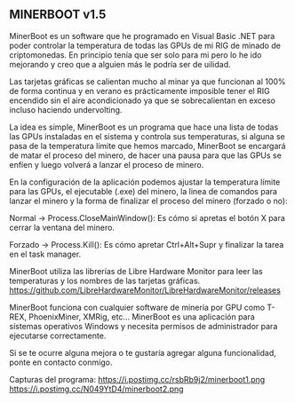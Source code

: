 MINERBOOT v1.5
--------------

MinerBoot es un software que he programado en Visual Basic .NET para poder controlar la temperatura de todas las GPUs de mi RIG de minado de criptomonedas.
En principio tenía que ser solo para mi pero lo he ido mejorando y creo que a alguien más le podría ser de uilidad.

Las tarjetas gráficas se calientan mucho al minar ya que funcionan al 100% de forma continua y en verano es prácticamente imposible tener el RIG encendido
sin el aire acondicionado ya que se sobrecalientan en exceso incluso haciendo undervolting.

La idea es simple, MinerBoot es un programa que hace una lista de todas las GPUs instaladas en el sistema y controla sus temperaturas, si alguna se pasa de la temperatura límite
que hemos marcado, MinerBoot se encargará de matar el proceso del minero, de hacer una pausa para que las GPUs se enfíen y luego volverá a lanzar el proceso de minero.

En la configuración de la aplicación podemos ajustar la temperatura límite para las GPUs, el ejecutable (.exe) del minero, la linea de comandos para lanzar el minero
y la forma de finalizar el proceso del minero (forzado o no):

Normal  -> Process.CloseMainWindow(): Es cómo si apretas el botón X para cerrar la ventana del minero.

Forzado -> Process.Kill(): Es cómo apretar Ctrl+Alt+Supr y finalizar la tarea en el task manager.

MinerBoot utiliza las librerías de Libre Hardware Monitor para leer las temperaturas y los nombres de las tarjetas gráficas.
https://github.com/LibreHardwareMonitor/LibreHardwareMonitor/releases

MinerBoot funciona con cualquier software de minería por GPU como T-REX, PhoenixMiner, XMRig, etc...
MinerBoot es una aplicación para sistemas operativos Windows y necesita permisos de administrador para ejecutarse correctamente.

Si se te ocurre alguna mejora o te gustaría agregar alguna funcionalidad, ponte en contacto conmigo.


Capturas del programa:
https://i.postimg.cc/rsbRb9j2/minerboot1.png
https://i.postimg.cc/N049YtD4/minerboot2.png

